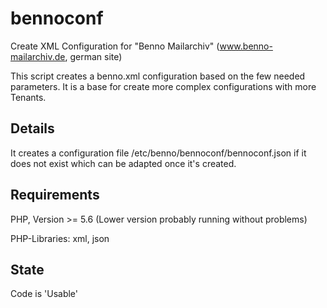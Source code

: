 # bennoconf

Create XML Configuration for "Benno Mailarchiv" (www.benno-mailarchiv.de, german site)

This script creates a benno.xml configuration based on the few needed
parameters. It is a base for create more complex configurations with more 
Tenants.

## Details

It creates a configuration file /etc/benno/bennoconf/bennoconf.json if
it does not exist which can be adapted once it's created.

## Requirements

PHP, Version >= 5.6 (Lower version probably running without problems)

PHP-Libraries: xml, json

## State

Code is 'Usable'
